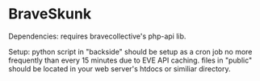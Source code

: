 BraveSkunk
==========

Dependencies:
requires bravecollective's php-api lib.

Setup:
python script in "backside" should be setup as a cron job no more frequently than every 15 minutes due to EVE API caching.
files in "public" should be located in your web server's htdocs or similiar directory.

